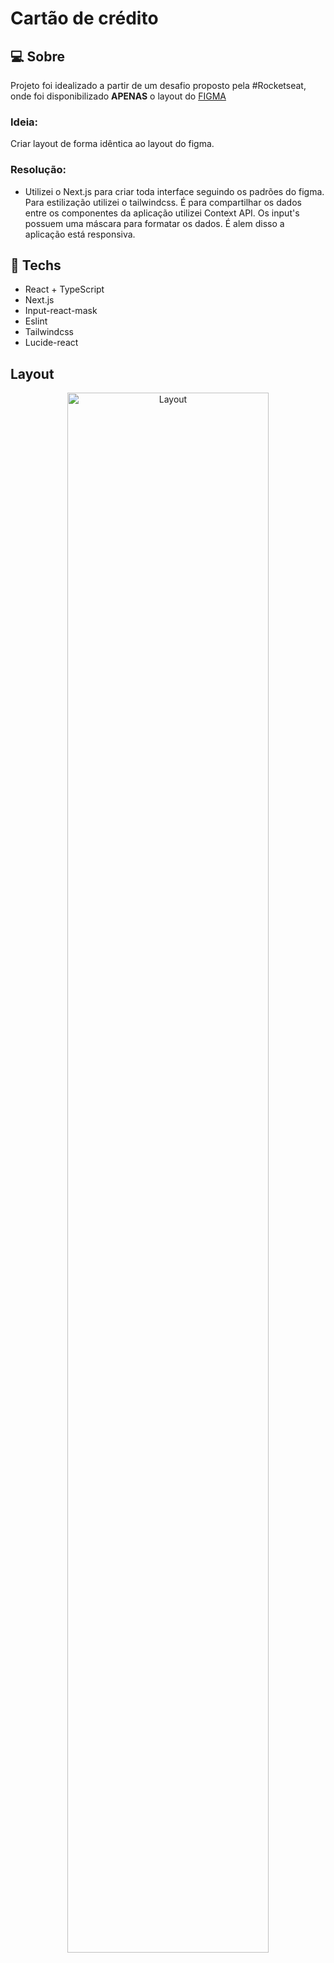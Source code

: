 # Cartão de crédito

## :computer: Sobre
Projeto foi idealizado a partir de um desafio proposto pela #Rocketseat, onde foi disponibilizado **APENAS** o layout do [FIGMA](https://www.figma.com/community/file/1222904930776225825)

### Ideia:
Criar layout de forma idêntica ao layout do figma.

### Resolução:

- Utilizei o Next.js para criar toda interface seguindo os padrões do figma. Para estilização utilizei o tailwindcss. É para compartilhar os dados entre os componentes da aplicação utilizei Context API. Os input's possuem uma máscara para formatar os dados. É alem disso a aplicação está responsiva.


 ## :rocket: Techs
 
 * React + TypeScript
 * Next.js
 * Input-react-mask
 * Eslint
 * Tailwindcss
 * Lucide-react
 

## Layout

<div align="center">
  <img alt="Layout" src="https://user-images.githubusercontent.com/84254929/232824210-09f04616-007d-4e37-a723-1ed18fecffce.gif" width="80%">
</div>



